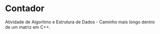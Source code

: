# Contador
Atividade de Algoritmo e Estrutura de Dados - Caminho mais longo dentro de um matriz em C++.
